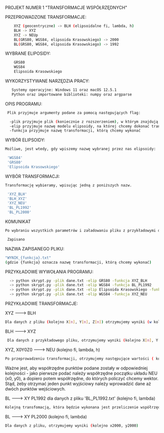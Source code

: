 PROJEKT NUMER 1 "TRANSFORMACJE WSPÓŁRZĘDNYCH"

PRZEPROWADZONE TRANSFORMACJE:
```sh
    XYZ (geocentryczne) -> BLH (elipsoidalne fi, lambda, h)
    BLH -> XYZ
    XYZ -> NEUp
    BL(GRS80, WGS84, elipsoida Krasowskiego) -> 2000
    BL(GRS80, WGS84, elipsoida Krasowskiego) -> 1992
```
 WYBRANE ELIPOSIDY:
 ```sh
     GRS80
     WGS84
     Elipsoida Krasowskiego
 ```
 WYKORZYSTYWANE NARZĘDZIA PRACY:
 ```sh
    Systemy operacyjne: Windows 11 oraz macOS 12.5.1
    Python oraz importowane biblioteki: numpy oraz argparse
```

OPIS PROGRAMU:
```sh
 Plik przyjmuje argumenty podane za pomocą następujących flag:
 ```

 ```sh
   -plik przyjmuje plik (koniecznie z rozszerzeniem), w którym znajdują się dane potrzebne do wykonania transformacji
   -elip przyjmuje nazwę modelu elipsoidy, na której chcemy dokonać transformacji
   -funkcja przyjmuje nazwę transformacji, którą chcemy wykonać
  ```
  
  WYBÓR ELIPSOIDY:
  ```sh
  Możliwe, jest wtedy, gdy wpiszemy nazwę wybranej przez nas elipsoidy:
  ```
  ```sh
   'WGS84'
   'GRS80'
   'Elipsoida Krasowskiego'
  ```
  
  WYBÓR TRANSFORMACJI:
  ```sh
  Transformację wybieramy, wpisując jedną z poniższych nazw.
  ```
  ```sh
   'XYZ_BLH'
   'BLH_XYZ'
   'XYZ_NEU'
   'BL_PL1992'
   'BL_PL2000'
  ```
  KOMUNIKAT
  ```sh
  Po wybraniu wszystkich parametrów i załadowaniu pliku z przykładowymi danymi, utworzy się plik z wynikami obliczeń w formacie txt.
```
  ```sh
   Zapisano
  ```
 NAZWA ZAPISANEGO PLIKU:
  ```sh
  "WYNIK_{funkcja}.txt"
  (gdzie {funkcja} oznacza nazwę transformacji, którą chcemy wykonać)
  ```
  
  PRZYKŁADOWE WYWOŁANIA PROGRAMU:
  ```sh
    -> python skrypt.py -plik dane.txt -elip GRS80 -funkcja XYZ_BLH
    -> python skrypt.py -plik dane.txt -elip WGS84 -funkcja BL_PL1992
    -> python skrypt.py -plik dane.txt -elip Elipsoida Krasowskiego -funkcja BL_XYZ
    -> python skrypt.py -plik dane.txt -elip WGS84 -funkcja XYZ_NEU
  ```
  
  
  PRZYKŁADOWE TRANSFORMACJE:
  
  XYZ ---> BLH
  ```sh
  Dla danych z pliku (kolejno X[m], Y[m], Z[m]) otrzymujemy wyniki (w kolejnych linijkach fi1, l1, h1, fi2, l2, h2, ...)
  ```

  
  BLH ---> XYZ
 ```sh
  Dla danych z przykładowego pliku, otrzymujemy wyniki (kolejno X[m], Y[m], Z[m])
  ```
  
  
  XYZ, X0Y0Z0 ---> NEU  (kolejno fi, lambda, h)
  ```sh
Po przeprowadzeniu transformacji, otrzymujemy następujące wartości ( kolejno : N, E, U)
```
Ważne jest, aby współrzędne punktów podane zostały w odpowiedniej kolejności - jako pierwsze podać należy współrzędne początku układu NEU (x0, y0), a dopiero potem współrzędne, do których policzyć chcemy wektor. Stąd, żeby otrzymać jeden punkt wyjściowy należy wprowadzić dane aż dwóch punktów wejściowych.

BL ---> XY PL1992 dla danych z pliku 'BL_PL1992.txt' (kolejno fi, lambda)
```sh
Kolejną transfomacją, która będzie wykonana jest przeliczenie współrzędnych geodezyjnech do układu współrzędnych 1992. Otrzymujemy wyniki (kolejno X92[m],Y92[m])
 ``` 
 
BL ---> XY PL2000 (kolejno fi, lambda)
```sh
Dla danych z pliku, otrzymujemy wyniki (kolejno x2000, y2000)
 ```
  

 
